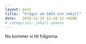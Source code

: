 ```yaml
---
layout: post
title:  "Frågor om SASS och Jekyll"
date:   2018-11-15 11:10:12 +0100
# categories: jekyll update
---
```


Nu kommer vi till frågorna.